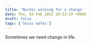 ```yaml
---
title: 'Nordic walking for a change'
date: Thu, 03 Feb 2022 20:53:19 +0000
draft: false
tags: ['Swiss walks']
---
```


Sometimes we need change in life.